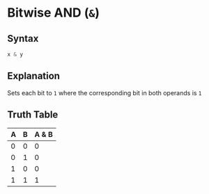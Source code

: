# Bitwise AND (`&`)

## Syntax
```swift
x & y
```

## Explanation
Sets each bit to `1` where the corresponding bit in both operands is `1`

## Truth Table

| A | B | A & B |
|---|---|-------|
| 0	| 0	|   0   |
| 0 | 1	|   0   |
| 1	| 0	|   0   |
| 1	| 1	|   1   |